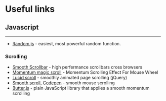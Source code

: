 # Useful links
## Javascript
---
* [Random.js](https://github.com/nastyox/Rando.js) -  easiest, most powerful random function.
### Scrolling
* [Smooth Scrollbar](https://idiotwu.github.io/smooth-scrollbar/) - high perfermance scrollbars cross browsers
* [Momentum magic scroll](https://www.cssscript.com/momentum-scroll-magic/) - Momentum Scrolling Effect For Mouse Wheel 
* [Lucid scroll](http://ataredo.com/morphology/lucidscroll/) - smoothly animated page scrolling (jQuery)
* [Smooth scroll](http://www.smoothscroll.net/win/), [Codepen](https://codepen.io/AartdenBraber/pen/YVXVoB) - smooth mouse scrolling
* [Butter.js](https://www.cssscript.com/smooth-momentum-scrolling-butter/) - plain JavaScript library that applies a smooth momentum scrolling

